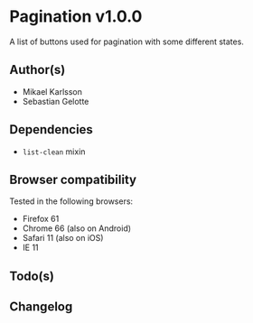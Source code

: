 # Pagination v1.0.0

A list of buttons used for pagination with some different states.

## Author(s)

- Mikael Karlsson
- Sebastian Gelotte

## Dependencies

- `list-clean` mixin

## Browser compatibility

Tested in the following browsers:

- Firefox 61
- Chrome 66 (also on Android)
- Safari 11 (also on iOS)
- IE 11

## Todo(s)


## Changelog

